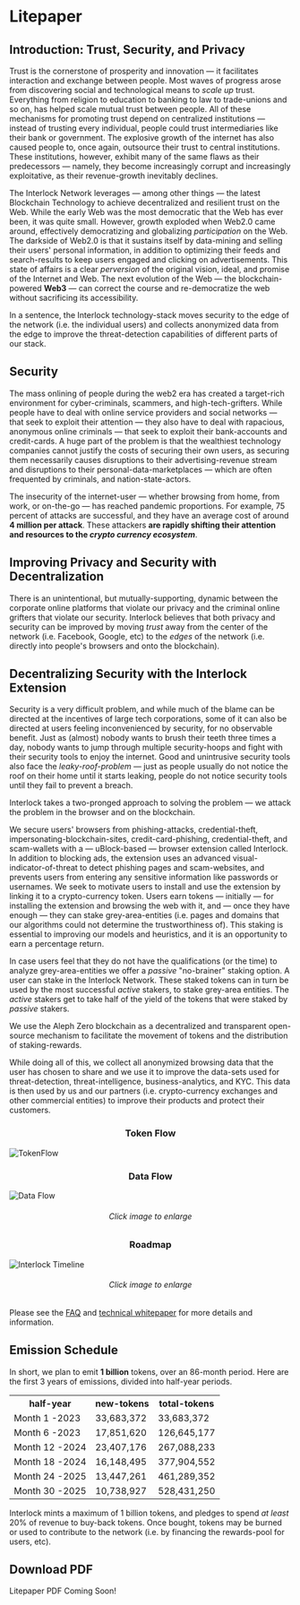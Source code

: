 # Litepaper

## Introduction: Trust, Security, and Privacy
Trust is the cornerstone of prosperity and innovation &mdash; it
facilitates interaction and exchange between people. Most waves of
progress arose from discovering social and technological means to *scale
up* trust. Everything from religion to education to banking to law to
trade-unions and so on, has helped scale mutual trust between people.
All of these mechanisms for promoting trust depend on centralized
institutions &mdash; instead of trusting every individual, people could
trust intermediaries like their bank or government. The explosive growth
of the internet has also caused people to, once again, outsource their
trust to central institutions. These institutions, however, exhibit many
of the same flaws as their predecessors &mdash; namely, they become
increasingly corrupt and increasingly exploitative, as their
revenue-growth inevitably declines.

The Interlock Network leverages &mdash; among other things &mdash; the
latest Blockchain Technology to achieve decentralized and resilient
trust on the Web. While the early Web was the most democratic that the
Web has ever been, it was quite small. However, growth exploded when
Web2.0 came around, effectively democratizing and globalizing
*participation* on the Web. The darkside of Web2.0 is that it sustains
itself by data-mining and selling their users' personal information, in
addition to optimizing their feeds and search-results to keep users
engaged and clicking on advertisements. This state of affairs is a clear
*perversion* of the original vision, ideal, and promise of the Internet
and Web. The next evolution of the Web &mdash; the blockchain-powered
**Web3** &mdash; can correct the course and re-democratize the web
without sacrificing its accessibility.

In a sentence, the Interlock technology-stack moves security to the edge
of the network (i.e. the individual users) and collects anonymized data
from the edge to improve the threat-detection capabilities of different
parts of our stack.

## Security
The mass onlining of people during the web2 era has created a
target-rich environment for cyber-criminals, scammers, and
high-tech-grifters. While people have to deal with online service
providers and social networks &mdash; that seek to exploit their
attention &mdash; they also have to deal with rapacious, anonymous
online criminals &mdash; that seek to exploit their bank-accounts and
credit-cards. A huge part of the problem is that the wealthiest
technology companies cannot justify the costs of securing their own
users, as securing them necessarily causes disruptions to their
advertising-revenue stream and disruptions to their
personal-data-marketplaces &mdash; which are often frequented by
criminals, and nation-state-actors.

The insecurity of the internet-user &mdash; whether browsing from home,
from work, or on-the-go &mdash; has reached pandemic proportions. For
example, 75 percent of attacks are successful, and they have an average
cost of around **4 million per attack**. These attackers **are rapidly
shifting their attention and resources to the *crypto currency
ecosystem***.

## Improving Privacy and Security with Decentralization
There is an unintentional, but mutually-supporting, dynamic between the
corporate online platforms that violate our privacy and the criminal
online grifters that violate our security. Interlock believes that both
privacy and security can be improved by moving *trust* away from the
center of the network (i.e. Facebook, Google, etc) to the *edges* of the
network (i.e. directly into people's browsers and onto the blockchain).

## Decentralizing Security with the Interlock Extension
Security is a very difficult problem, and while much of the blame can be
directed at the incentives of large tech corporations, some of it can
also be directed at users feeling inconvenienced by security, for no
observable benefit. Just as (almost) nobody wants to brush their teeth
three times a day, nobody wants to jump through multiple security-hoops
and fight with their security tools to enjoy the internet. Good and
unintrusive security tools also face the *leaky-roof-problem* &mdash;
just as people usually do not notice the roof on their home until it
starts leaking, people do not notice security tools until they fail to
prevent a breach.

Interlock takes a two-pronged approach to solving the problem &mdash; we
attack the problem in the browser and on the blockchain.

We secure users' browsers from phishing-attacks, credential-theft,
impersonating-blockchain-sites, credit-card-phishing, credential-theft,
and scam-wallets with a &mdash; uBlock-based &mdash; browser extension
called Interlock. In addition to blocking ads, the extension uses an
advanced visual-indicator-of-threat to detect phishing pages and
scam-websites, and prevents users from entering any sensitive
information like passwords or usernames. We seek to motivate users to
install and use the extension by linking it to a crypto-currency token.
Users earn tokens &mdash; initially &mdash; for installing the
extension and browsing the web with it, and &mdash; once they have
enough &mdash; they can stake grey-area-entities (i.e. pages and domains
that our algorithms could not determine the trustworthiness of). This
staking is essential to improving our models and heuristics, and it is
an opportunity to earn a percentage return.

In case users feel that they do not have the qualifications (or the time)
to analyze grey-area-entities we offer a _passive_ "no-brainer" staking option.
A user can stake in the Interlock Network. These staked tokens can in
turn be used by the most successful _active_ stakers, to stake grey-area entities.
The _active_ stakers get to take half of the yield of the tokens that were
staked by _passive_ stakers.

We use the Aleph Zero blockchain as a
decentralized and transparent open-source mechanism to facilitate the
movement of tokens and the distribution of staking-rewards.

While doing all of this, we collect all anonymized browsing data that
the user has chosen to share and we use it to improve the data-sets
used for threat-detection, threat-intelligence, business-analytics, and
KYC. This data is then used by us and our partners (i.e. crypto-currency
exchanges and other commercial entities) to improve their products and
protect their customers.
<h3 align="center">Token Flow</h3>

![TokenFlow](https://user-images.githubusercontent.com/3850344/166294045-4142af5a-3a6f-4445-a690-09c8b50970e9.png)

<h3 align="center">Data Flow</h3>

![Data Flow](https://cdn.discordapp.com/attachments/912768323408764988/1035272326473850890/Screenshot_2022-10-27_12.21.54_PM_-_Display_2.png)
*<h6 align="center">Click image to enlarge</h6>*


<h3 align="center">Roadmap</h3>

![Interlock Timeline](https://user-images.githubusercontent.com/95258773/233697701-a517e453-cccb-4fc6-9468-7daf3c89faa6.jpeg)
*<h6 align="center">Click image to enlarge</h6>*


Please see the [FAQ](https://docs.interlock.network/faq.html) and 
[technical whitepaper](https://docs.interlock.network/token/whitepaper.html) for more details and
information.

## Emission Schedule
In short, we plan to emit **1 billion** tokens, over an 86-month period.
Here are the first 3 years of emissions, divided into half-year periods.

<table>
  <tr>
    <th>half-year</th>
    <th>new-tokens</th>
    <th>total-tokens</th>
  </tr>
  <tr>
    <td>Month 1 -2023</td>
    <td>33,683,372</td>
    <td>33,683,372</td>
  </tr>
   <tr>
    <td>Month 6 -2023</td>
    <td>17,851,620</td>
    <td>126,645,177</td>
  </tr>
   <tr>
    <td>Month 12 -2024</td>
    <td>23,407,176</td>
    <td>267,088,233</td>
  </tr>
   <tr>
    <td>Month 18 -2024</td>
    <td>16,148,495</td>
    <td>377,904,552</td>
  </tr>
  <tr>
    <td>Month 24 -2025</td>
    <td>13,447,261</td>
    <td>461,289,352</td>
  </tr>
  <tr>
    <td>Month 30 -2025</td>
    <td>10,738,927</td>
    <td>528,431,250</td>
  </tr>
  </table>

Interlock mints a maximum of 1 billion tokens, and pledges to spend _at
 least_ 20% of revenue to buy-back tokens. Once bought, tokens may
 be burned or used to contribute to the network (i.e. by financing
 the rewards-pool for users, etc).

 ## Download PDF

 Litepaper PDF Coming Soon!

